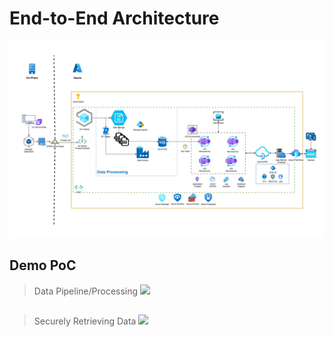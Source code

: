 # End-to-End Architecture 
![](https://github.com/ryanninodizon/EHR-PoC/blob/main/arch/MainFlow.png)

## Demo PoC
> Data Pipeline/Processing 
![](https://github.com/ryanninodizon/EHR-PoC/blob/main/arch/data-pipeline-poc.gif)

## 
> Securely Retrieving Data 
![](https://github.com/ryanninodizon/EHR-PoC/blob/main/arch/fetching-data.gif)

